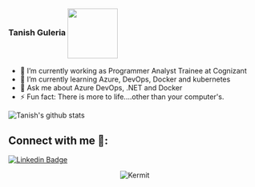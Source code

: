 
### Tanish Guleria <img align="center" src="https://media.giphy.com/media/xUPGcpMkPDfVUbZg52/giphy.gif" width="100">


- 🔭 I’m currently working as Programmer Analyst Trainee at Cognizant
- 🌱 I’m currently learning Azure, DevOps, Docker and kubernetes
- 💬 Ask me about Azure DevOps, .NET and Docker
- ⚡ Fun fact: There is more to life....other than your computer's. 
 
 
![Tanish's github stats](https://github-readme-stats-1bvpjlhfe.vercel.app/api?username=TanishGuleria&show_icons=true&title_color=fff&icon_color=79ff97&text_color=9f9f9f&bg_color=151516)


## Connect with me 🔗:
[![Linkedin Badge](https://img.shields.io/badge/-Tanish__Guleria-blue?style=flat-square&logo=Linkedin&logoColor=white&link=https://www.linkedin.com/in/tanish-singh-guleria/)](https://www.linkedin.com/in/tanish-singh-guleria/) 

<p align="center"> <img src="https://media.giphy.com/media/HTZVeK0esRjyw/giphy.gif" alt="Kermit"/>

